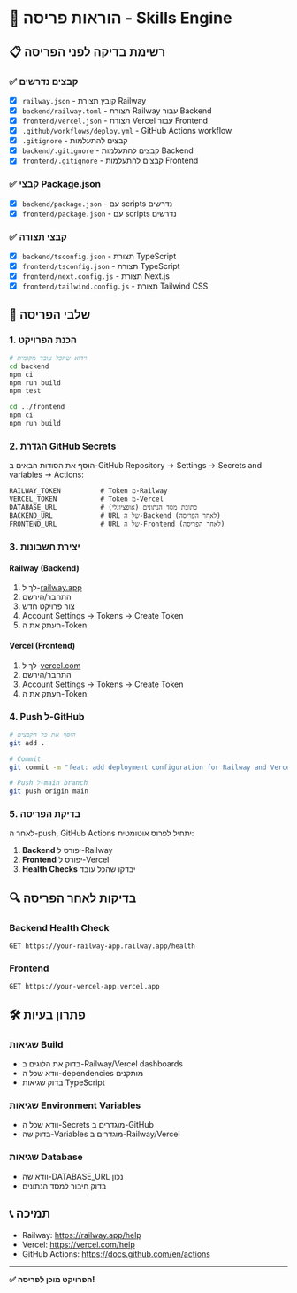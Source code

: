 # 🚀 הוראות פריסה - Skills Engine

## 📋 רשימת בדיקה לפני הפריסה

### ✅ קבצים נדרשים
- [x] `railway.json` - קובץ תצורת Railway
- [x] `backend/railway.toml` - תצורת Railway עבור Backend
- [x] `frontend/vercel.json` - תצורת Vercel עבור Frontend
- [x] `.github/workflows/deploy.yml` - GitHub Actions workflow
- [x] `.gitignore` - קבצים להתעלמות
- [x] `backend/.gitignore` - קבצים להתעלמות Backend
- [x] `frontend/.gitignore` - קבצים להתעלמות Frontend

### ✅ קבצי Package.json
- [x] `backend/package.json` - עם scripts נדרשים
- [x] `frontend/package.json` - עם scripts נדרשים

### ✅ קבצי תצורה
- [x] `backend/tsconfig.json` - תצורת TypeScript
- [x] `frontend/tsconfig.json` - תצורת TypeScript
- [x] `frontend/next.config.js` - תצורת Next.js
- [x] `frontend/tailwind.config.js` - תצורת Tailwind CSS

## 🔧 שלבי הפריסה

### 1. הכנת הפרויקט
```bash
# וידוא שהכל עובד מקומית
cd backend
npm ci
npm run build
npm test

cd ../frontend
npm ci
npm run build
```

### 2. הגדרת GitHub Secrets
הוסף את הסודות הבאים ב-GitHub Repository → Settings → Secrets and variables → Actions:

```
RAILWAY_TOKEN          # Token מ-Railway
VERCEL_TOKEN           # Token מ-Vercel
DATABASE_URL           # כתובת מסד הנתונים (אופציונלי)
BACKEND_URL            # URL של ה-Backend (לאחר הפריסה)
FRONTEND_URL           # URL של ה-Frontend (לאחר הפריסה)
```

### 3. יצירת חשבונות

#### Railway (Backend)
1. לך ל-[railway.app](https://railway.app)
2. התחבר/הירשם
3. צור פרויקט חדש
4. Account Settings → Tokens → Create Token
5. העתק את ה-Token

#### Vercel (Frontend)
1. לך ל-[vercel.com](https://vercel.com)
2. התחבר/הירשם
3. Account Settings → Tokens → Create Token
4. העתק את ה-Token

### 4. Push ל-GitHub
```bash
# הוסף את כל הקבצים
git add .

# Commit
git commit -m "feat: add deployment configuration for Railway and Vercel"

# Push ל-main branch
git push origin main
```

### 5. בדיקת הפריסה
לאחר ה-push, GitHub Actions יתחיל לפרוס אוטומטית:

1. **Backend** יפורס ל-Railway
2. **Frontend** יפורס ל-Vercel
3. **Health Checks** יבדקו שהכל עובד

## 🔍 בדיקות לאחר הפריסה

### Backend Health Check
```
GET https://your-railway-app.railway.app/health
```

### Frontend
```
GET https://your-vercel-app.vercel.app
```

## 🛠️ פתרון בעיות

### שגיאות Build
- בדוק את הלוגים ב-Railway/Vercel dashboards
- וודא שכל ה-dependencies מותקנים
- בדוק שגיאות TypeScript

### שגיאות Environment Variables
- וודא שכל ה-Secrets מוגדרים ב-GitHub
- בדוק שה-Variables מוגדרים ב-Railway/Vercel

### שגיאות Database
- וודא שה-DATABASE_URL נכון
- בדוק חיבור למסד הנתונים

## 📞 תמיכה
- Railway: https://railway.app/help
- Vercel: https://vercel.com/help
- GitHub Actions: https://docs.github.com/en/actions

---

**✅ הפרויקט מוכן לפריסה!**
